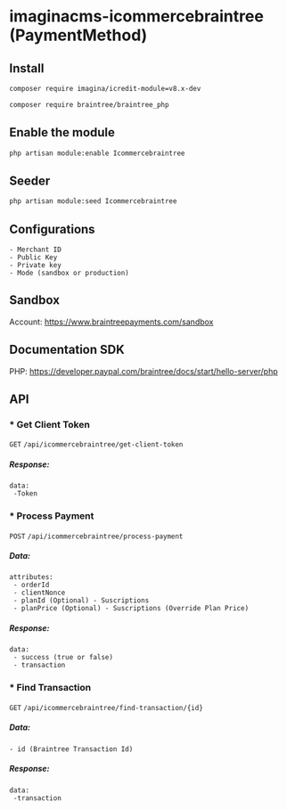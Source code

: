 # imaginacms-icommercebraintree (PaymentMethod)

## Install
```bash
composer require imagina/icredit-module=v8.x-dev
```

```bash
composer require braintree/braintree_php
```

## Enable the module
```bash
php artisan module:enable Icommercebraintree
```

## Seeder

```bash
php artisan module:seed Icommercebraintree
```

## Configurations
	- Merchant ID
    - Public Key
    - Private key
    - Mode (sandbox or production)

## Sandbox
Account: https://www.braintreepayments.com/sandbox

## Documentation SDK
PHP: https://developer.paypal.com/braintree/docs/start/hello-server/php

## API

### * Get Client Token
```GET``` ```/api/icommercebraintree/get-client-token```
##### Response:
``` 
data:
 -Token
```
### * Process Payment
```POST``` ```/api/icommercebraintree/process-payment```
##### Data:
```
attributes:
 - orderId
 - clientNonce
 - planId (Optional) - Suscriptions
 - planPrice (Optional) - Suscriptions (Override Plan Price)
 ```
##### Response:
``` 
data:
 - success (true or false)
 - transaction
```
### * Find Transaction
```GET``` ```/api/icommercebraintree/find-transaction/{id}```
##### Data:
```
- id (Braintree Transaction Id)
 ```
##### Response:
``` 
data:
 -transaction
```

